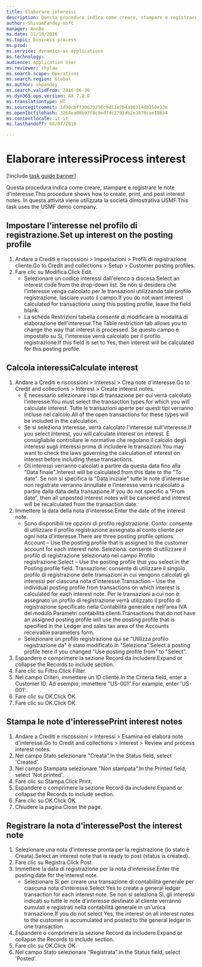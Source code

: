 ```yaml
--- 
title: Elaborare interessi
description: Questa procedura indica come creare, stampare e registrare le note d'interesse.
author: ShivamPandey-msft
manager: AnnBe
ms.date: 11/10/2016
ms.topic: business-process
ms.prod: 
ms.service: dynamics-ax-applications
ms.technology: 
audience: Application User
ms.reviewer: shylaw
ms.search.scope: Operations
ms.search.region: Global
ms.author: shpandey
ms.search.validFrom: 2016-06-30
ms.dyn365.ops.version: AX 7.0.0
ms.translationtype: HT
ms.sourcegitcommit: 1d98cbff30620256c9d13e7b4a90314db150e33e
ms.openlocfilehash: 3264ea08b93f8c9ed7dc2792db2e3878cae188a4
ms.contentlocale: it-it
ms.lasthandoff: 08/07/2018

---
```

# <a name="process-interest"></a><span data-ttu-id="f1a11-103">Elaborare interessi</span><span class="sxs-lookup"><span data-stu-id="f1a11-103">Process interest</span></span>

[!include [task guide banner](../../includes/task-guide-banner.md)]

<span data-ttu-id="f1a11-104">Questa procedura indica come creare, stampare e registrare le note d'interesse.</span><span class="sxs-lookup"><span data-stu-id="f1a11-104">This procedure shows how to create, print, and post interest notes.</span></span> <span data-ttu-id="f1a11-105">In questa attività viene utilizzata la società dimostrativa USMF.</span><span class="sxs-lookup"><span data-stu-id="f1a11-105">This task uses the USMF demo company.</span></span>


## <a name="set-up-interest-on-the-posting-profile"></a><span data-ttu-id="f1a11-106">Impostare l'interesse nel profilo di registrazione.</span><span class="sxs-lookup"><span data-stu-id="f1a11-106">Set up interest on the posting profile</span></span>
1. <span data-ttu-id="f1a11-107">Andare a Crediti e riscossioni > Impostazioni > Profili di registrazione cliente.</span><span class="sxs-lookup"><span data-stu-id="f1a11-107">Go to Credit and collections > Setup > Customer posting profiles.</span></span>
2. <span data-ttu-id="f1a11-108">Fare clic su Modifica.</span><span class="sxs-lookup"><span data-stu-id="f1a11-108">Click Edit.</span></span>
    * <span data-ttu-id="f1a11-109">Selezionare un codice interessi dall'elenco a discesa.</span><span class="sxs-lookup"><span data-stu-id="f1a11-109">Select an interest code from the drop-down list.</span></span> <span data-ttu-id="f1a11-110">Se non si desidera che l'interesse venga calcolato per le transazioni utilizzando tale profilo registrazione, lasciare vuoto il campo.</span><span class="sxs-lookup"><span data-stu-id="f1a11-110">If you do not want interest calculated for transactions using this posting profile, leave the field blank.</span></span>  
    * <span data-ttu-id="f1a11-111">La scheda Restrizioni tabella consente di modificare la modalità di elaborazione dell'interesse.</span><span class="sxs-lookup"><span data-stu-id="f1a11-111">The Table restriction tab allows you to change the way that interest is processed.</span></span> <span data-ttu-id="f1a11-112">Se questo campo è impostato su Sì, l'interesse verrà calcolato per il profilo registrazione.</span><span class="sxs-lookup"><span data-stu-id="f1a11-112">If this field is set to Yes, then interest will be calculated for this posting profile.</span></span>  

## <a name="calculate-interest"></a><span data-ttu-id="f1a11-113">Calcola interessi</span><span class="sxs-lookup"><span data-stu-id="f1a11-113">Calculate interest</span></span>
1. <span data-ttu-id="f1a11-114">Andare a Crediti e riscossioni > Interessi > Crea note d'interesse.</span><span class="sxs-lookup"><span data-stu-id="f1a11-114">Go to Credit and collections > Interest > Create interest notes.</span></span>
    * <span data-ttu-id="f1a11-115">È necessario selezionare i tipi di transazione per cui verrà calcolato l'interesse.</span><span class="sxs-lookup"><span data-stu-id="f1a11-115">You must select the transaction types for which you will calculate interest.</span></span> <span data-ttu-id="f1a11-116">Tutte le transazioni aperte per questi tipi verranno incluse nel calcolo.</span><span class="sxs-lookup"><span data-stu-id="f1a11-116">All of the open transactions for these types will be included in the calculation.</span></span>  
    * <span data-ttu-id="f1a11-117">Se si seleziona Interesse, verrà calcolato l'interesse sull'interesse.</span><span class="sxs-lookup"><span data-stu-id="f1a11-117">If you select Interest, you will calculate interest on interest.</span></span> <span data-ttu-id="f1a11-118">È consigliabile controllare le normative che regolano il calcolo degli interessi sugli interessi prima di includere le transazioni.</span><span class="sxs-lookup"><span data-stu-id="f1a11-118">You may want to check the laws governing the calculation of interest on interest before including these transactions.</span></span>  
    * <span data-ttu-id="f1a11-119">Gli interessi verranno calcolati a partire da questa data fino alla "Data finale".</span><span class="sxs-lookup"><span data-stu-id="f1a11-119">Interest will be calculated from this date to the "To date".</span></span> <span data-ttu-id="f1a11-120">Se non si specifica la "Data iniziale" tutte le note d'interesse non registrate verranno annullate e l'interesse verrà ricalcolato a partire dalla data della transazione.</span><span class="sxs-lookup"><span data-stu-id="f1a11-120">If you do not specific a "From date", then all unposted interest notes will be canceled and interest will be recalculated from the transaction date.</span></span>  
2. <span data-ttu-id="f1a11-121">Immettere la data della nota d'interesse.</span><span class="sxs-lookup"><span data-stu-id="f1a11-121">Enter the date of the interest note.</span></span>
    * <span data-ttu-id="f1a11-122">Sono disponibili tre opzioni di profilo registrazione. Conto: consente di utilizzare il profilo registrazione assegnato al conto cliente per ogni nota d'interesse.</span><span class="sxs-lookup"><span data-stu-id="f1a11-122">There are three posting profile options:   Account – Use the posting profile that is assigned to the customer account for each interest note.</span></span>   <span data-ttu-id="f1a11-123">Seleziona: consente di utilizzare il profilo di registrazione selezionato nel campo Profilo registrazione.</span><span class="sxs-lookup"><span data-stu-id="f1a11-123">Select – Use the posting profile that you select in the Posting profile field.</span></span>   <span data-ttu-id="f1a11-124">Transazione: consente di utilizzare il singolo profilo di registrazione delle transazioni in cui vengono calcolati gli interessi per ciascuna nota d'interesse.</span><span class="sxs-lookup"><span data-stu-id="f1a11-124">Transaction – Use the individual posting profile from transactions on which interest is calculated for each interest note.</span></span> <span data-ttu-id="f1a11-125">Per le transazioni a cui non è assegnato un profilo di registrazione verrà utilizzato il profilo di registrazione specificato nella Contabilità generale e nell'area IVA del modulo Parametri contabilità clienti.</span><span class="sxs-lookup"><span data-stu-id="f1a11-125">Transactions that do not have an assigned posting profile will use the posting profile that is specified in the Ledger and sales tax area of the Accounts receivable parameters form.</span></span>  
    * <span data-ttu-id="f1a11-126">Selezionare un profilo registrazione qui se "Utilizza profilo registrazione da" è stato modificato in "Seleziona".</span><span class="sxs-lookup"><span data-stu-id="f1a11-126">Select a posting profile here if you changed "Use posting profile from" to "Select".</span></span>  
3. <span data-ttu-id="f1a11-127">Espandere o comprimere la sezione Record da includere.</span><span class="sxs-lookup"><span data-stu-id="f1a11-127">Expand or collapse the Records to include section.</span></span>
4. <span data-ttu-id="f1a11-128">Fare clic su Filtro.</span><span class="sxs-lookup"><span data-stu-id="f1a11-128">Click Filter.</span></span>
5. <span data-ttu-id="f1a11-129">Nel campo Criteri, immettere un ID cliente.</span><span class="sxs-lookup"><span data-stu-id="f1a11-129">In the Criteria field, enter a Customer ID.</span></span> <span data-ttu-id="f1a11-130">Ad esempio, immettere "US-001".</span><span class="sxs-lookup"><span data-stu-id="f1a11-130">For example, enter 'US-001'..</span></span>
6. <span data-ttu-id="f1a11-131">Fare clic su OK.</span><span class="sxs-lookup"><span data-stu-id="f1a11-131">Click OK.</span></span>
7. <span data-ttu-id="f1a11-132">Fare clic su OK.</span><span class="sxs-lookup"><span data-stu-id="f1a11-132">Click OK.</span></span>

## <a name="print-interest-notes"></a><span data-ttu-id="f1a11-133">Stampa le note d'interesse</span><span class="sxs-lookup"><span data-stu-id="f1a11-133">Print interest notes</span></span>
1. <span data-ttu-id="f1a11-134">Andare a Crediti e riscossioni > Interessi > Esamina ed elabora note d'interesse.</span><span class="sxs-lookup"><span data-stu-id="f1a11-134">Go to Credit and collections > Interest > Review and process interest notes.</span></span>
2. <span data-ttu-id="f1a11-135">Nel campo Stato selezionare "Creata".</span><span class="sxs-lookup"><span data-stu-id="f1a11-135">In the Status field, select 'Created'.</span></span>
3. <span data-ttu-id="f1a11-136">Nel campo Stampata selezionare "Non stampata".</span><span class="sxs-lookup"><span data-stu-id="f1a11-136">In the Printed field, select 'Not printed'.</span></span>
4. <span data-ttu-id="f1a11-137">Fare clic su Stampa.</span><span class="sxs-lookup"><span data-stu-id="f1a11-137">Click Print.</span></span>
5. <span data-ttu-id="f1a11-138">Espandere o comprimere la sezione Record da includere.</span><span class="sxs-lookup"><span data-stu-id="f1a11-138">Expand or collapse the Records to include section.</span></span>
6. <span data-ttu-id="f1a11-139">Fare clic su OK.</span><span class="sxs-lookup"><span data-stu-id="f1a11-139">Click OK.</span></span>
7. <span data-ttu-id="f1a11-140">Chiudere la pagina.</span><span class="sxs-lookup"><span data-stu-id="f1a11-140">Close the page.</span></span>

## <a name="post-the-interest-note"></a><span data-ttu-id="f1a11-141">Registrare la nota d'interesse</span><span class="sxs-lookup"><span data-stu-id="f1a11-141">Post the interest note</span></span>
1. <span data-ttu-id="f1a11-142">Selezionare una nota d'interesse pronta per la registrazione (lo stato è Creata).</span><span class="sxs-lookup"><span data-stu-id="f1a11-142">Select an interest note that is ready to post (status is created).</span></span>
2. <span data-ttu-id="f1a11-143">Fare clic su Registra.</span><span class="sxs-lookup"><span data-stu-id="f1a11-143">Click Post.</span></span>
3. <span data-ttu-id="f1a11-144">Immettere la data di registrazione per la nota d'interesse.</span><span class="sxs-lookup"><span data-stu-id="f1a11-144">Enter the posting date for the interest note.</span></span>
    * <span data-ttu-id="f1a11-145">Selezionare Sì per creare una transazione di contabilità generale per ciascuna nota d'interesse.</span><span class="sxs-lookup"><span data-stu-id="f1a11-145">Select Yes to create a general ledger transaction for each interest note.</span></span>     <span data-ttu-id="f1a11-146">Se non si seleziona Sì, gli interessi indicati su tutte le note d'interesse destinate al cliente verranno cumulati e registrati nella contabilità generale in un'unica transazione.</span><span class="sxs-lookup"><span data-stu-id="f1a11-146">If you do not select Yes, the interest on all interest notes to the customer is accumulated and posted to the general ledger in one transaction.</span></span>  
4. <span data-ttu-id="f1a11-147">Espandere o comprimere la sezione Record da includere.</span><span class="sxs-lookup"><span data-stu-id="f1a11-147">Expand or collapse the Records to include section.</span></span>
5. <span data-ttu-id="f1a11-148">Fare clic su OK.</span><span class="sxs-lookup"><span data-stu-id="f1a11-148">Click OK.</span></span>
6. <span data-ttu-id="f1a11-149">Nel campo Stato selezionare "Registrata".</span><span class="sxs-lookup"><span data-stu-id="f1a11-149">In the Status field, select 'Posted'.</span></span>


